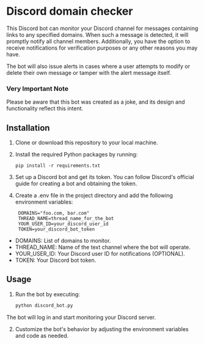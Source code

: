 # Discord domain checker

This Discord bot can monitor your Discord channel for messages containing links to any specified domains. When such a message is detected, it will promptly notify all channel members. Additionally, you have the option to receive notifications for verification purposes or any other reasons you may have.

The bot will also issue alerts in cases where a user attempts to modify or delete their own message or tamper with the alert message itself.

### Very Important Note
Please be aware that this bot was created as a joke, and its design and functionality reflect this intent.

## Installation

1. Clone or download this repository to your local machine.

2. Install the required Python packages by running:

   ```shell
   pip install -r requirements.txt

3. Set up a Discord bot and get its token. You can follow Discord's official guide for creating a bot and obtaining the token.

4. Create a .env file in the project directory and add the following environment variables:

   ```shell
    DOMAINS="foo.com, bar.com"
    THREAD_NAME=thread_name_for_the_bot
    YOUR_USER_ID=your_discord_user_id
    TOKEN=your_discord_bot_token
- DOMAINS: List of domains to monitor.
- THREAD_NAME: Name of the text channel where the bot will operate.
- YOUR_USER_ID: Your Discord user ID for notifications (OPTIONAL).
- TOKEN: Your Discord bot token.

## Usage

1. Run the bot by executing:

   ```python
   python discord_bot.py

The bot will log in and start monitoring your Discord server.

2. Customize the bot's behavior by adjusting the environment variables and code as needed.
